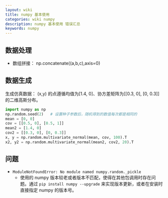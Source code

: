 ```yaml
---
layout: wiki
title: numpy 基本使用
categories: wiki numpy
description: numpy 基本使用 错误汇总
keywords: numpy
---
```



## 数据处理

+ 数组拼接： np.concatenate((a,b,c),axis=0) 


## 数据生成

生成仿真数据： (x,y) 的点遵循均值为[1.4, 0]、协方差矩阵为[[0.3, 0], [0, 0.3]]的二维高斯分布。
```python
import numpy as np
np.random.seed(2)   # 设置种子参数后，随机得到的数值每次都是相同的
mean = [0, 0]
cov = [[0.5, 0], [0.5, 1]] 
mean2 = [1.4, 0]
cov2 = [[0.3, 0], [0, 0.3]] 
x, y = np.random.multivariate_normal(mean, cov, 100).T
x2, y2 = np.random.multivariate_normal(mean2, cov2, 20).T
```


## 问题

+ `ModuleNotFoundError: No module named numpy.random._pickle`
  + 使用的 numpy 版本较老或者版本不匹配，使得在其他包调用时存在问题。通过 `pip install numpy --upgrade` 来实现版本更新，或者在安装时直接指定 numpy 的版本号。
